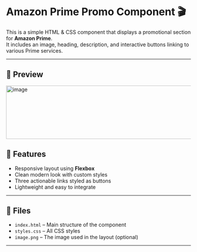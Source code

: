 # Amazon Prime Promo Component 🎬

This is a simple HTML & CSS component that displays a promotional section for **Amazon Prime**.  
It includes an image, heading, description, and interactive buttons linking to various Prime services.

---

## 📸 Preview

<img width="1037" height="146" alt="image" src="https://github.com/user-attachments/assets/699d0034-e38e-4c5a-bf3a-14cd022140b0" />

## 🧱 Features

- Responsive layout using **Flexbox**
- Clean modern look with custom styles
- Three actionable links styled as buttons
- Lightweight and easy to integrate

---

## 📁 Files

- `index.html` – Main structure of the component
- `styles.css` – All CSS styles
- `image.png` – The image used in the layout (optional)

---
